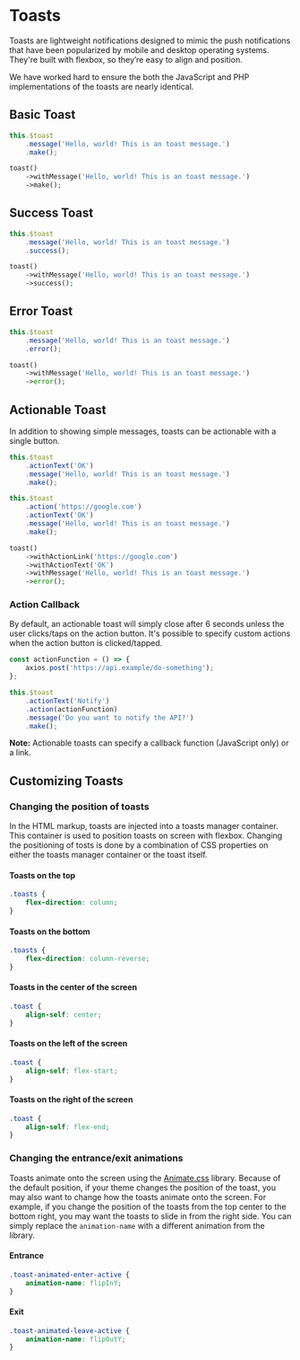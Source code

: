 # Toasts

Toasts are lightweight notifications designed to mimic the push notifications that have been popularized by mobile and desktop operating systems. They're built with flexbox, so they’re easy to align and position.

We have worked hard to ensure the both the JavaScript and PHP implementations of the toasts are nearly identical.

## Basic Toast

```js
this.$toast
    .message('Hello, world! This is an toast message.')
    .make();
```

```php
toast()
    ->withMessage('Hello, world! This is an toast message.')
    ->make();
```

## Success Toast

```js
this.$toast
    .message('Hello, world! This is an toast message.')
    .success();
```

```php
toast()
    ->withMessage('Hello, world! This is an toast message.')
    ->success();
```

## Error Toast

```js
this.$toast
    .message('Hello, world! This is an toast message.')
    .error();
```

```php
toast()
    ->withMessage('Hello, world! This is an toast message.')
    ->error();
```

## Actionable Toast

In addition to showing simple messages, toasts can be actionable with a single button.

```js
this.$toast
    .actionText('OK')
    .message('Hello, world! This is an toast message.')
    .make();

this.$toast
    .action('https://google.com')
    .actionText('OK')
    .message('Hello, world! This is an toast message.')
    .make();
```

```php
toast()
    ->withActionLink('https://google.com')
    ->withActionText('OK')
    ->withMessage('Hello, world! This is an toast message.')
    ->error();
```

### Action Callback

By default, an actionable toast will simply close after 6 seconds unless the user clicks/taps on the action button. It's possible to specify custom actions when the action button is clicked/tapped.

```js
const actionFunction = () => {
    axios.post('https://api.example/do-something');
};

this.$toast
    .actionText('Notify')
    .action(actionFunction)
    .message('Do you want to notify the API?')
    .make();
```

**Note:** Actionable toasts can specify a callback function (JavaScript only) or a link.

## Customizing Toasts

### Changing the position of toasts

In the HTML markup, toasts are injected into a toasts manager container. This container is used to position toasts on screen with flexbox. Changing the positioning of tosts is done by a combination of CSS properties on either the toasts manager container or the toast itself.

#### Toasts on the top

```css
.toasts {
    flex-direction: column;
}
```

#### Toasts on the bottom

```css
.toasts {
    flex-direction: column-reverse;
}
```

#### Toasts in the center of the screen

```css
.toast {
    align-self: center;
}
```

#### Toasts on the left of the screen

```css
.toast {
    align-self: flex-start;
}
```

#### Toasts on the right of the screen

```css
.toast {
    align-self: flex-end;
}
```

### Changing the entrance/exit animations

Toasts animate onto the screen using the [Animate.css](https://daneden.github.io/animate.css/) library. Because of the default position, if your theme changes the position of the toast, you may also want to change how the toasts animate onto the screen. For example, if you change the position of the toasts from the top center to the bottom right, you may want the toasts to slide in from the right side. You can simply replace the `animation-name` with a different animation from the library.

#### Entrance

```css
.toast-animated-enter-active {
    animation-name: flipInY;
}
```

#### Exit

```css
.toast-animated-leave-active {
    animation-name: flipOutY;
}
```